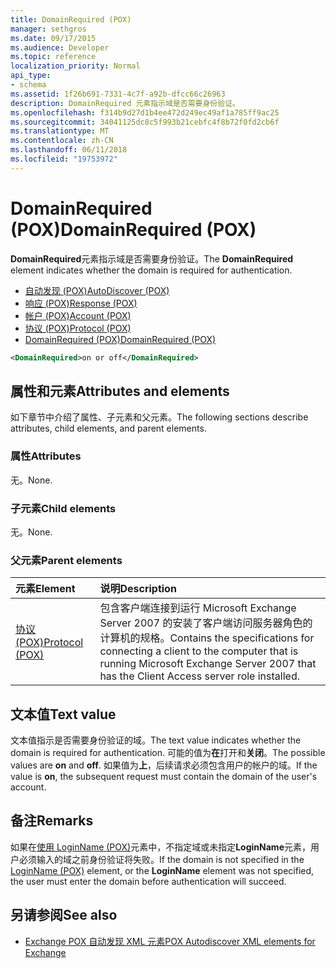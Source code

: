 ```yaml
---
title: DomainRequired (POX)
manager: sethgros
ms.date: 09/17/2015
ms.audience: Developer
ms.topic: reference
localization_priority: Normal
api_type:
- schema
ms.assetid: 1f26b691-7331-4c7f-a92b-dfcc66c26963
description: DomainRequired 元素指示域是否需要身份验证。
ms.openlocfilehash: f314b9d27d1b4ee472d249ec49af1a785ff9ac25
ms.sourcegitcommit: 34041125dc8c5f993b21cebfc4f8b72f0fd2cb6f
ms.translationtype: MT
ms.contentlocale: zh-CN
ms.lasthandoff: 06/11/2018
ms.locfileid: "19753972"
---
```

# <a name="domainrequired-pox"></a><span data-ttu-id="d96b1-103">DomainRequired (POX)</span><span class="sxs-lookup"><span data-stu-id="d96b1-103">DomainRequired (POX)</span></span>

<span data-ttu-id="d96b1-104">**DomainRequired**元素指示域是否需要身份验证。</span><span class="sxs-lookup"><span data-stu-id="d96b1-104">The **DomainRequired** element indicates whether the domain is required for authentication.</span></span> 
  
- [<span data-ttu-id="d96b1-105">自动发现 (POX)</span><span class="sxs-lookup"><span data-stu-id="d96b1-105">AutoDiscover (POX)</span></span>](autodiscover-pox.md)  
- [<span data-ttu-id="d96b1-106">响应 (POX)</span><span class="sxs-lookup"><span data-stu-id="d96b1-106">Response (POX)</span></span>](response-pox.md) 
- [<span data-ttu-id="d96b1-107">帐户 (POX)</span><span class="sxs-lookup"><span data-stu-id="d96b1-107">Account (POX)</span></span>](account-pox.md)  
- [<span data-ttu-id="d96b1-108">协议 (POX)</span><span class="sxs-lookup"><span data-stu-id="d96b1-108">Protocol (POX)</span></span>](protocol-pox.md)  
- [<span data-ttu-id="d96b1-109">DomainRequired (POX)</span><span class="sxs-lookup"><span data-stu-id="d96b1-109">DomainRequired (POX)</span></span>](domainrequired-pox.md)
  
```xml
<DomainRequired>on or off</DomainRequired>
```

## <a name="attributes-and-elements"></a><span data-ttu-id="d96b1-110">属性和元素</span><span class="sxs-lookup"><span data-stu-id="d96b1-110">Attributes and elements</span></span>

<span data-ttu-id="d96b1-111">如下章节中介绍了属性、子元素和父元素。</span><span class="sxs-lookup"><span data-stu-id="d96b1-111">The following sections describe attributes, child elements, and parent elements.</span></span>
  
### <a name="attributes"></a><span data-ttu-id="d96b1-112">属性</span><span class="sxs-lookup"><span data-stu-id="d96b1-112">Attributes</span></span>

<span data-ttu-id="d96b1-113">无。</span><span class="sxs-lookup"><span data-stu-id="d96b1-113">None.</span></span>
  
### <a name="child-elements"></a><span data-ttu-id="d96b1-114">子元素</span><span class="sxs-lookup"><span data-stu-id="d96b1-114">Child elements</span></span>

<span data-ttu-id="d96b1-115">无。</span><span class="sxs-lookup"><span data-stu-id="d96b1-115">None.</span></span>
  
### <a name="parent-elements"></a><span data-ttu-id="d96b1-116">父元素</span><span class="sxs-lookup"><span data-stu-id="d96b1-116">Parent elements</span></span>

|<span data-ttu-id="d96b1-117">**元素**</span><span class="sxs-lookup"><span data-stu-id="d96b1-117">**Element**</span></span>|<span data-ttu-id="d96b1-118">**说明**</span><span class="sxs-lookup"><span data-stu-id="d96b1-118">**Description**</span></span>|
|:-----|:-----|
|[<span data-ttu-id="d96b1-119">协议 (POX)</span><span class="sxs-lookup"><span data-stu-id="d96b1-119">Protocol (POX)</span></span>](protocol-pox.md) <br/> |<span data-ttu-id="d96b1-120">包含客户端连接到运行 Microsoft Exchange Server 2007 的安装了客户端访问服务器角色的计算机的规格。</span><span class="sxs-lookup"><span data-stu-id="d96b1-120">Contains the specifications for connecting a client to the computer that is running Microsoft Exchange Server 2007 that has the Client Access server role installed.</span></span>  <br/> |
   
## <a name="text-value"></a><span data-ttu-id="d96b1-121">文本值</span><span class="sxs-lookup"><span data-stu-id="d96b1-121">Text value</span></span>

<span data-ttu-id="d96b1-122">文本值指示是否需要身份验证的域。</span><span class="sxs-lookup"><span data-stu-id="d96b1-122">The text value indicates whether the domain is required for authentication.</span></span> <span data-ttu-id="d96b1-123">可能的值为**在**打开和**关闭**。</span><span class="sxs-lookup"><span data-stu-id="d96b1-123">The possible values are **on** and **off**.</span></span> <span data-ttu-id="d96b1-124">如果值为**上**，后续请求必须包含用户的帐户的域。</span><span class="sxs-lookup"><span data-stu-id="d96b1-124">If the value is **on**, the subsequent request must contain the domain of the user's account.</span></span>
  
## <a name="remarks"></a><span data-ttu-id="d96b1-125">备注</span><span class="sxs-lookup"><span data-stu-id="d96b1-125">Remarks</span></span>

<span data-ttu-id="d96b1-126">如果在[使用 LoginName (POX)](loginname-pox.md)元素中，不指定域或未指定**LoginName**元素，用户必须输入的域之前身份验证将失败。</span><span class="sxs-lookup"><span data-stu-id="d96b1-126">If the domain is not specified in the [LoginName (POX)](loginname-pox.md) element, or the **LoginName** element was not specified, the user must enter the domain before authentication will succeed.</span></span> 
  
## <a name="see-also"></a><span data-ttu-id="d96b1-127">另请参阅</span><span class="sxs-lookup"><span data-stu-id="d96b1-127">See also</span></span>

- [<span data-ttu-id="d96b1-128">Exchange POX 自动发现 XML 元素</span><span class="sxs-lookup"><span data-stu-id="d96b1-128">POX Autodiscover XML elements for Exchange</span></span>](pox-autodiscover-xml-elements-for-exchange.md)

